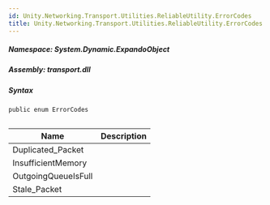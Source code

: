 ```yaml
---  
id: Unity.Networking.Transport.Utilities.ReliableUtility.ErrorCodes  
title: Unity.Networking.Transport.Utilities.ReliableUtility.ErrorCodes  
---
```


<div class="markdown level0 summary">

</div>

<div class="markdown level0 conceptual">

</div>

##### **Namespace**: System.Dynamic.ExpandoObject

##### **Assembly**: transport.dll

##### Syntax

``` lang-csharp
public enum ErrorCodes
```

## 

| Name                | Description |
|---------------------|-------------|
| Duplicated_Packet   |             |
| InsufficientMemory  |             |
| OutgoingQueueIsFull |             |
| Stale_Packet        |             |
